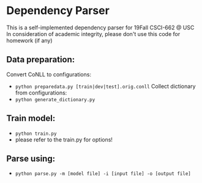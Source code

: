 # Dependency Parser

This is a self-implemented dependency parser for 19Fall CSCI-662 @ USC
In consideration of academic integrity, please don't use this code for homework (if any)

## Data preparation:
Convert CoNLL to configurations:
* `python preparedata.py [train|dev|test].orig.conll`
Collect dictionary from configurations:
* `python generate_dictionary.py`

## Train model:
* `python train.py`
* please refer to the train.py for options!

## Parse using:
* `python parse.py -m [model file] -i [input file] -o [output file]`
